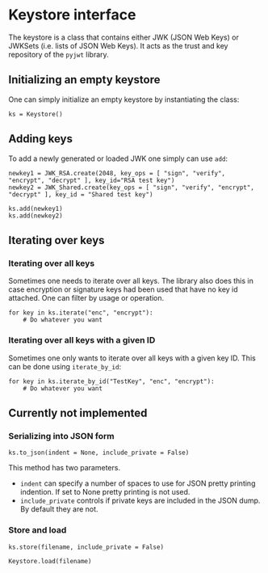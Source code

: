 # Keystore interface

The keystore is a class that contains either JWK (JSON Web Keys)
or JWKSets (i.e. lists of JSON Web Keys). It acts as the trust and
key repository of the ```pyjwt``` library.

## Initializing an empty keystore

One can simply initialize an empty keystore by instantiating the
class:

```
ks = Keystore()
```

## Adding keys

To add a newly generated or loaded JWK one simply can use ```add```:

```
newkey1 = JWK_RSA.create(2048, key_ops = [ "sign", "verify", "encrypt", "decrypt" ], key_id="RSA test key")
newkey2 = JWK_Shared.create(key_ops = [ "sign", "verify", "encrypt", "decrypt" ], key_id = "Shared test key")

ks.add(newkey1)
ks.add(newkey2)
```

## Iterating over keys

### Iterating over all keys

Sometimes one needs to iterate over all keys. The library also does this
in case encryption or signature keys had been used that have no key id
attached. One can filter by usage or operation.

```
for key in ks.iterate("enc", "encrypt"):
    # Do whatever you want
```

### Iterating over all keys with a given ID

Sometimes one only wants to iterate over all keys with a given key ID. This
can be done using ```iterate_by_id```:

```
for key in ks.iterate_by_id("TestKey", "enc", "encrypt"):
    # Do whatever you want
```

## Currently not implemented

### Serializing into JSON form

```
ks.to_json(indent = None, include_private = False)
```

This method has two parameters.

* ```indent``` can specify a number of spaces to use for JSON pretty
  printing indention. If set to None pretty printing is not used.
* ```include_private``` controls if private keys are included 
  in the JSON dump. By default they are not.

### Store and load

```
ks.store(filename, include_private = False)
```

```
Keystore.load(filename)
```
